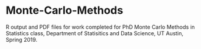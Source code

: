 # Monte-Carlo-Methods
R output and PDF files for work completed for PhD Monte Carlo Methods in Statistics class, Department of Statisitics and Data Science, UT Austin, Spring 2019.
